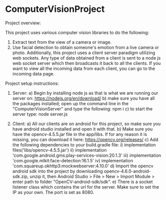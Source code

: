 # ComputerVisionProject

Project overview: 

This project uses various computer vision libraries to do the following:
  1) Extract text from the view of a camera or image.
  2) Use facial detection to obtain someone's emotion from a live camera or photo.
Additionally, this project uses a client server paradigm utilizing web sockets. Any type of data obtained from a client is sent to a
node js web socket server which then broadcasts it back to all the clients. If you want to view all the incoming data from each client,
you can go to the incoming data page.


Project setup instructions:

1) Server:
  a) Begin by installing node js as that is what we are running our server on: https://nodejs.org/en/download/ 
  b) make sure you have all the packages installed; open up the command line in the "ComputerVisionServer" and type the following: npm i
  c) to start the server type: node server.js
  
2) Client:
  a) All our clients are on android for this project, so make sure you have android studio installed and open it with that.
  b) Make sure you have the opencv-4.5.5.jar file in the app/libs. If for any reason it is missing, you can download it here: https://opencv.org/releases/
  c) Add the following dependencies to your build.gradle file:
    i)   implementation files('libs/opencv-4.5.5.jar')
    ii)  implementation 'com.google.android.gms:play-services-vision:20.1.3'
    iii) implementation 'com.google.mlkit:face-detection:16.1.5'
    iv)  implementation 'com.squareup.okhttp3:mockwebserver:4.10.0'
  d) Import the opencv android sdk into the project by downloading opencv-4.6.0-android-sdk.zip, unzip it, 
     then Android Studio > File > New > Import Module > enter path to folder "OpenCV-android-sdk/sdk".
  e) There is a socket listener class which contains the url for the server. Make sure to set the IP as your own. The port is set as 8080.
